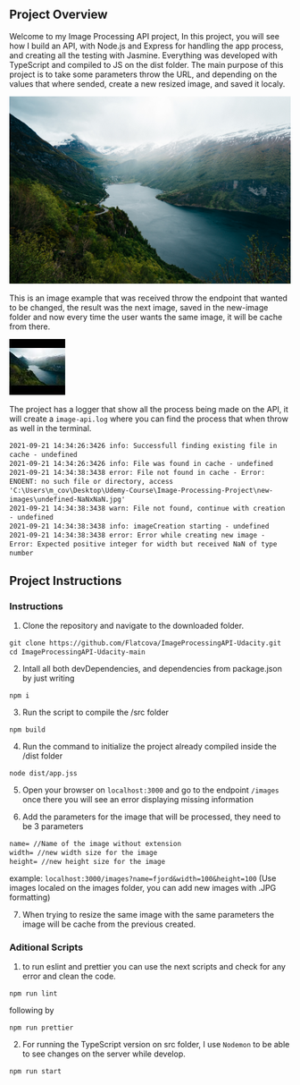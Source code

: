 [//]: # (Image References)

[image1]: ./images/fjord.jpg "Sample Input Image"
[image2]: ./new-images/fjord-100x100.jpg "Output Image resized to 100x100"

## Project Overview

Welcome to my Image Processing API project, In this project, you will see how I build an API, with Node.js and Express for handling the app 
process, and creating all the testing with Jasmine. Everything was developed with TypeScript and compiled to JS on the dist folder. The main purpose of this project is to take some parameters throw the URL, and depending on the values that where sended, create a new resized image, and saved it localy.

![Sample Input Image][image1]

This is an image example that was received throw the endpoint that wanted to be changed, the result was the next image, saved in the new-image folder and now every time the user wants the same image, it will be cache from there.

![Output Image resized to 100x100][image2]

The project has a logger that show all the process being made on the API, it will create a ``image-api.log`` where you can find the process that when throw as well in the terminal.

```
2021-09-21 14:34:26:3426 info: Successfull finding existing file in cache - undefined
2021-09-21 14:34:26:3426 info: File was found in cache - undefined
2021-09-21 14:34:38:3438 error: File not found in cache - Error: ENOENT: no such file or directory, access 'C:\Users\m_cov\Desktop\Udemy-Course\Image-Processing-Project\new-images\undefined-NaNxNaN.jpg'
2021-09-21 14:34:38:3438 warn: File not found, continue with creation - undefined
2021-09-21 14:34:38:3438 info: imageCreation starting - undefined
2021-09-21 14:34:38:3438 error: Error while creating new image - Error: Expected positive integer for width but received NaN of type number
```

## Project Instructions

### Instructions

1. Clone the repository and navigate to the downloaded folder.

```
git clone https://github.com/Flatcova/ImageProcessingAPI-Udacity.git
cd ImageProcessingAPI-Udacity-main
```

2. Intall all both devDependencies, and dependencies from package.json by just writing
```
npm i
```

3. Run the script to compile the /src folder
```
npm build
```

4. Run the command to initialize the project already compiled inside the /dist folder
```
node dist/app.jss
```

5. Open your browser on ``localhost:3000`` and go to the endpoint ``/images`` once there you will see an error displaying missing information

6. Add the parameters for the image that will be processed, they need to be 3 parameters
```
name= //Name of the image without extension
width= //new width size for the image
height= //new height size for the image
```
example: ``localhost:3000/images?name=fjord&width=100&height=100``
(Use images localed on the images folder, you can add new images with .JPG formatting)

7. When trying to resize the same image with the same parameters the image will be cache from the previous created.

### Aditional Scripts

1. to run eslint and prettier you can use the next scripts and check for any error and clean the code.
```
npm run lint
```
following by
```
npm run prettier
```

2. For running the TypeScript version on src folder, I use ```Nodemon``` to be able to see changes on the server while develop.
```
npm run start
```




